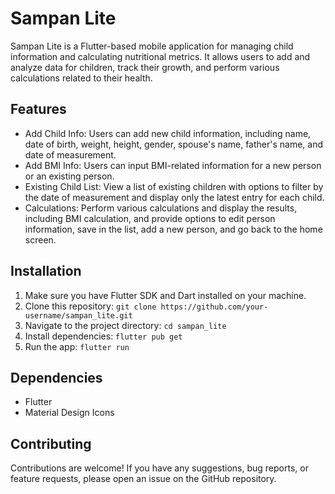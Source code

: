 # Sampan Lite

Sampan Lite is a Flutter-based mobile application for managing child information and calculating nutritional metrics. It allows users to add and analyze data for children, track their growth, and perform various calculations related to their health.

## Features

- Add Child Info: Users can add new child information, including name, date of birth, weight, height, gender, spouse's name, father's name, and date of measurement.
- Add BMI Info: Users can input BMI-related information for a new person or an existing person.
- Existing Child List: View a list of existing children with options to filter by the date of measurement and display only the latest entry for each child.
- Calculations: Perform various calculations and display the results, including BMI calculation, and provide options to edit person information, save in the list, add a new person, and go back to the home screen.

## Installation

1. Make sure you have Flutter SDK and Dart installed on your machine.
2. Clone this repository: `git clone https://github.com/your-username/sampan_lite.git`
3. Navigate to the project directory: `cd sampan_lite`
4. Install dependencies: `flutter pub get`
5. Run the app: `flutter run`

## Dependencies

- Flutter
- Material Design Icons

## Contributing

Contributions are welcome! If you have any suggestions, bug reports, or feature requests, please open an issue on the GitHub repository.
